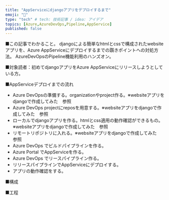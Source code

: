 ```yaml
---
title: "AppServiceにdjangoアプリをデプロイするまで"
emoji: "📌"
type: "tech" # tech: 技術記事 / idea: アイデア
topics: [Azure,AzureDevOps,Pipeline,AppService]
published: false
---
```

■この記事でわかること。
djangoによる簡単なhtmlとcssで構成されたwebsiteアプリを、Azure AppServiceにデプロイするまでの躓きポイントへの対処方法。
AzureDevOpsのPipeline機能利用のハンズオン。

■対象読者：初めてdjangoアプリをAzure AppServiceにリリースしようとしている方。

■AppServiceデプロイまでの流れ
- Azure DevOpsの準備する。organizationやproject作る。※websiteアプリをdjangoで作成してみた　参照
- Azure DevOps projectにreposを用意する。※websiteアプリをdjangoで作成してみた　参照
- ローカルでdjangoアプリを作る。htmlとcss適用の動作確認ができるもの。※websiteアプリをdjangoで作成してみた　参照
- リモートリポジトリに入れる。※websiteアプリをdjangoで作成してみた　参照
- Azure DevOps でビルドパイプラインを作る。
- Azure Portal でAppServiceを作る。
- Azure DevOps でリースパイプライン作る。
- リリースパイプラインでAppServiceにデプロイする。
- アプリの動作確認をする。

■構成

■工程

